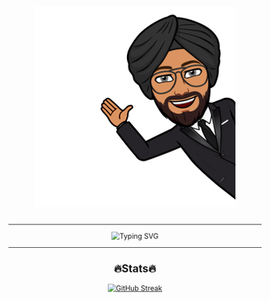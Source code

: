 <div align="center">
<img src="images/banner.gif" width="400px" />
<br>
<br>

<hr />
<p align="center"><img src="https://readme-typing-svg.demolab.com?font=Fira+Code&weight=900&size=32&pause=1500&width=435&lines=Hello+World+!+%F0%9F%8C%8F;I+am+Harkirat%2C+%F0%9F%91%B3%E2%80%8D%E2%99%82%EF%B8%8F;a+developer%2C+%F0%9F%91%A8%E2%80%8D%F0%9F%92%BB+;a+learner%2C+%F0%9F%91%A8%E2%80%8D%F0%9F%8E%93;a+hacker%2C+%F0%9F%A5%B7;and+most+importantly+;kind+human+%F0%9F%98%8A%F0%9F%98%87." alt="Typing SVG" /></p>
  
<hr/>
<h2 align="cneter">🔥Stats🔥</h2>
  
  [![GitHub Streak](https://streak-stats.demolab.com?user=0xharkirat&theme=dark&hide_border=true)](https://git.io/streak-stats)

